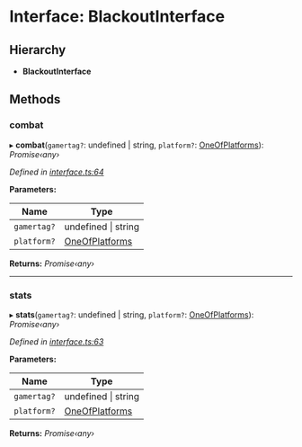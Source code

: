 # Interface: BlackoutInterface

## Hierarchy

* **BlackoutInterface**

## Methods

###  combat

▸ **combat**(`gamertag?`: undefined | string, `platform?`: [OneOfPlatforms](../modules/_interface_.codapi.md#oneofplatforms)): *Promise‹any›*

*Defined in [interface.ts:64](https://github.com/antonedvard/act-cod-api/blob/78b32b5/src/interface.ts#L64)*

**Parameters:**

Name | Type |
------ | ------ |
`gamertag?` | undefined &#124; string |
`platform?` | [OneOfPlatforms](../modules/_interface_.codapi.md#oneofplatforms) |

**Returns:** *Promise‹any›*

___

###  stats

▸ **stats**(`gamertag?`: undefined | string, `platform?`: [OneOfPlatforms](../modules/_interface_.codapi.md#oneofplatforms)): *Promise‹any›*

*Defined in [interface.ts:63](https://github.com/antonedvard/act-cod-api/blob/78b32b5/src/interface.ts#L63)*

**Parameters:**

Name | Type |
------ | ------ |
`gamertag?` | undefined &#124; string |
`platform?` | [OneOfPlatforms](../modules/_interface_.codapi.md#oneofplatforms) |

**Returns:** *Promise‹any›*
